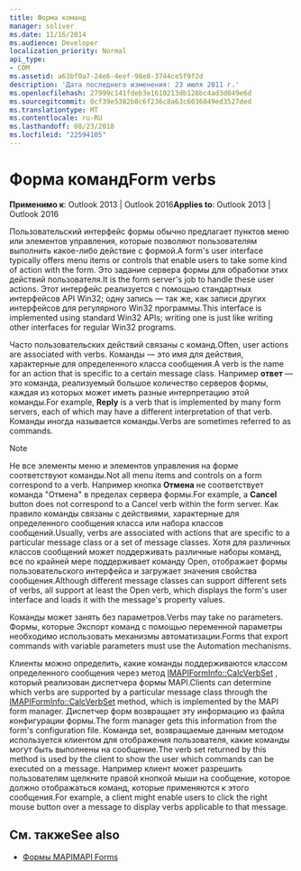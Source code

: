 ```yaml
---
title: Форма команд
manager: soliver
ms.date: 11/16/2014
ms.audience: Developer
localization_priority: Normal
api_type:
- COM
ms.assetid: a63bf0a7-24e6-4eef-98e8-3744ce5f9f2d
description: 'Дата последнего изменения: 23 июля 2011 г.'
ms.openlocfilehash: 27999c141fdeb3e1610213db128bc4ad3d049e6d
ms.sourcegitcommit: 0cf39e5382b8c6f236c8a63c6036849ed3527ded
ms.translationtype: MT
ms.contentlocale: ru-RU
ms.lasthandoff: 08/23/2018
ms.locfileid: "22594105"
---
```

# <a name="form-verbs"></a><span data-ttu-id="7a7b6-103">Форма команд</span><span class="sxs-lookup"><span data-stu-id="7a7b6-103">Form verbs</span></span>

<span data-ttu-id="7a7b6-104">**Применимо к**: Outlook 2013 | Outlook 2016</span><span class="sxs-lookup"><span data-stu-id="7a7b6-104">**Applies to**: Outlook 2013 | Outlook 2016</span></span> 
  
<span data-ttu-id="7a7b6-105">Пользовательский интерфейс формы обычно предлагает пунктов меню или элементов управления, которые позволяют пользователям выполнить какое-либо действие с формой.</span><span class="sxs-lookup"><span data-stu-id="7a7b6-105">A form's user interface typically offers menu items or controls that enable users to take some kind of action with the form.</span></span> <span data-ttu-id="7a7b6-106">Это задание сервера формы для обработки этих действий пользователя.</span><span class="sxs-lookup"><span data-stu-id="7a7b6-106">It is the form server's job to handle these user actions.</span></span> <span data-ttu-id="7a7b6-107">Этот интерфейс реализуется с помощью стандартных интерфейсов API Win32; одну запись — так же, как записи других интерфейсов для регулярного Win32 программы.</span><span class="sxs-lookup"><span data-stu-id="7a7b6-107">This interface is implemented using standard Win32 APIs; writing one is just like writing other interfaces for regular Win32 programs.</span></span>
  
<span data-ttu-id="7a7b6-108">Часто пользовательских действий связаны с команд.</span><span class="sxs-lookup"><span data-stu-id="7a7b6-108">Often, user actions are associated with verbs.</span></span> <span data-ttu-id="7a7b6-109">Команды — это имя для действия, характерные для определенного класса сообщения.</span><span class="sxs-lookup"><span data-stu-id="7a7b6-109">A verb is the name for an action that is specific to a certain message class.</span></span> <span data-ttu-id="7a7b6-110">Например **ответ** — это команда, реализуемый большое количество серверов формы, каждая из которых может иметь разные интерпретацию этой команды.</span><span class="sxs-lookup"><span data-stu-id="7a7b6-110">For example, **Reply** is a verb that is implemented by many form servers, each of which may have a different interpretation of that verb.</span></span> <span data-ttu-id="7a7b6-111">Команды иногда называется команды.</span><span class="sxs-lookup"><span data-stu-id="7a7b6-111">Verbs are sometimes referred to as commands.</span></span> 
  
> [!NOTE]
> <span data-ttu-id="7a7b6-112">Не все элементы меню и элементов управления на форме соответствуют команды.</span><span class="sxs-lookup"><span data-stu-id="7a7b6-112">Not all menu items and controls on a form correspond to a verb.</span></span> <span data-ttu-id="7a7b6-113">Например кнопка **Отмена** не соответствует команда "Отмена" в пределах сервера формы.</span><span class="sxs-lookup"><span data-stu-id="7a7b6-113">For example, a **Cancel** button does not correspond to a Cancel verb within the form server.</span></span> <span data-ttu-id="7a7b6-114">Как правило команды связаны с действиями, характерные для определенного сообщения класса или набора классов сообщений.</span><span class="sxs-lookup"><span data-stu-id="7a7b6-114">Usually, verbs are associated with actions that are specific to a particular message class or a set of message classes.</span></span> <span data-ttu-id="7a7b6-115">Хотя для различных классов сообщений может поддерживать различные наборы команд, все по крайней мере поддерживает команду Open, отображает формы пользовательского интерфейса и загружает значения свойства сообщения.</span><span class="sxs-lookup"><span data-stu-id="7a7b6-115">Although different message classes can support different sets of verbs, all support at least the Open verb, which displays the form's user interface and loads it with the message's property values.</span></span> 
  
<span data-ttu-id="7a7b6-116">Команды может занять без параметров.</span><span class="sxs-lookup"><span data-stu-id="7a7b6-116">Verbs may take no parameters.</span></span> <span data-ttu-id="7a7b6-117">Формы, которые Экспорт команд с помощью переменной параметры необходимо использовать механизмы автоматизации.</span><span class="sxs-lookup"><span data-stu-id="7a7b6-117">Forms that export commands with variable parameters must use the Automation mechanisms.</span></span>
  
<span data-ttu-id="7a7b6-118">Клиенты можно определить, какие команды поддерживаются классом определенного сообщения через метод [IMAPIFormInfo::CalcVerbSet](imapiforminfo-calcverbset.md) , который реализован диспетчера формы MAPI.</span><span class="sxs-lookup"><span data-stu-id="7a7b6-118">Clients can determine which verbs are supported by a particular message class through the [IMAPIFormInfo::CalcVerbSet](imapiforminfo-calcverbset.md) method, which is implemented by the MAPI form manager.</span></span> <span data-ttu-id="7a7b6-119">Диспетчер форм возвращает эту информацию из файла конфигурации формы.</span><span class="sxs-lookup"><span data-stu-id="7a7b6-119">The form manager gets this information from the form's configuration file.</span></span> <span data-ttu-id="7a7b6-120">Команда set, возвращаемые данным методом используется клиентом для отображения пользователя, какие команды могут быть выполнены на сообщение.</span><span class="sxs-lookup"><span data-stu-id="7a7b6-120">The verb set returned by this method is used by the client to show the user which commands can be executed on a message.</span></span> <span data-ttu-id="7a7b6-121">Например клиент может разрешить пользователям щелкните правой кнопкой мыши на сообщение, которое должно отображаться команд, которые применяются к этого сообщения.</span><span class="sxs-lookup"><span data-stu-id="7a7b6-121">For example, a client might enable users to click the right mouse button over a message to display verbs applicable to that message.</span></span> 
  
## <a name="see-also"></a><span data-ttu-id="7a7b6-122">См. также</span><span class="sxs-lookup"><span data-stu-id="7a7b6-122">See also</span></span>

- [<span data-ttu-id="7a7b6-123">Формы MAPI</span><span class="sxs-lookup"><span data-stu-id="7a7b6-123">MAPI Forms</span></span>](mapi-forms.md)

